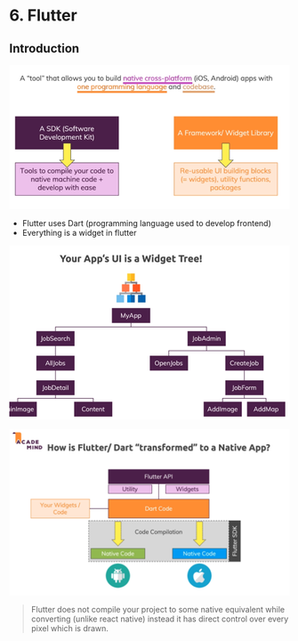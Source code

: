# 6. Flutter

## Introduction

![](.gitbook/assets/image%20%2830%29.png)

* Flutter uses Dart \(programming language used to develop frontend\)
* Everything is a widget in flutter

![](.gitbook/assets/image%20%2829%29.png)

![](.gitbook/assets/image%20%2831%29.png)

> Flutter does not compile your project to some native equivalent while converting \(unlike react native\) instead it has direct control over every pixel which is drawn.



